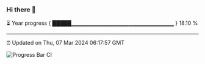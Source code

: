 ### Hi there 👋

⏳ Year progress { █████▁▁▁▁▁▁▁▁▁▁▁▁▁▁▁▁▁▁▁▁▁▁▁▁▁ } 18.10 %

---

⏰ Updated on Thu, 07 Mar 2024 06:17:57 GMT

![Progress Bar CI](https://github.com/liununu/liununu/workflows/Progress%20Bar%20CI/badge.svg)
